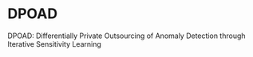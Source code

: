 # DPOAD
DPOAD: Differentially Private Outsourcing of Anomaly Detection through Iterative Sensitivity Learning
